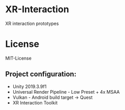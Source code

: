 # XR-Interaction
XR interaction prototypes

# License
MIT-License

## Project configuration:
- Unity 2019.3.9f1
- Universal Render Pipeline - Low Preset + 4x MSAA
- Vulkan - Android build target -> Quest
- XR Interaction Toolkit